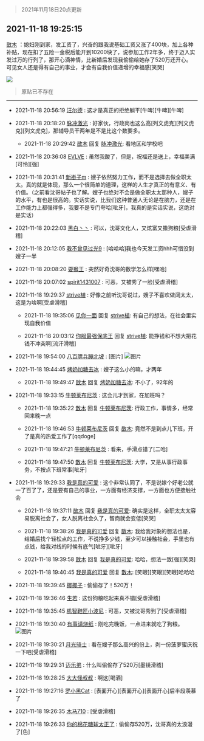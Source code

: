 > 2021年11月18日20点更新
<link rel="stylesheet" href="https://cdn.jsdelivr.net/gh/taotie6/sampleJSON@main/css/photo_show.css">
<meta name="referrer" content="no-referrer" />


 ## 2021-11-18 19:25:15 

 [㪚木](https://www.coolapk.com/feed/31559793?shareKey=NTQzMjFjN2E1ZjMyNjE5NjQxMDM~) ：媳妇刚到家，发工资了，兴奋的跟我说基础工资又涨了400块，加上各种补贴，现在扣了五险一金税后能开到10200块了，说参加工作2年多，终于迈入实发过万的行列了，那开心滴神情，比新婚后发现我偷偷给她存了520万还开心。
可见女人还是得有自己的事业，才会有自我价值递增的幸福感[笑哭] 

<div class="album">
<img class="img-item" src="https://image.coolapk.com/feed/2018/1217/07/1081091_1545003920_5732@216x196.gif" />
</div>

> 原贴已不存在 

 ------- 

- 2021-11-18 20:56:19 [汪尔德](uid=1595236) : 这才是真正的拒绝躺平[牛啤][牛啤][牛啤] 

- 2021-11-18 20:18:20 [脉冲激光](uid=1825566) : 好家伙，行政岗也这么高[列文虎克][列文虎克][列文虎克]，那辅导员干两年是不是比这个数要多。 

    - 2021-11-18 20:29:42 [㪚木](uid=1081091) 回复 [脉冲激光](uid=1825566): 看地区和学校吧 

- 2021-11-18 20:36:08 [EVLVE](uid=624501) : 虽然我酸了，但是，祝福还是送上，幸福美满[可怜][强] 

- 2021-11-18 20:31:41 [新褂子m](uid=913624) : 嫂子依然努力工作，而不是选择去做全职太太。真的就是体现，那么一个很简单的道理，这样的人生才真正的有意义、有价值。（之前看沈哥帖子也了解。嫂子也绝对不会是做全职太太那种人，嫂子的水平，有也是很高的。实话实说，比我们这种普通人无论是在脑力，还是在工作能力上都强得多<!--break-->，我要不是专门夸哈[呲牙]，我真的是实话实说，这绝对是实话） 

- 2021-11-18 20:22:03 [黑白丶丶](uid=7136896) : 可以，沈哥文化人，又炫富又撒狗粮[受虐滑稽] 

- 2021-11-18 20:12:05 [我不曾见过光9](uid=1784401) : [哈哈哈]我也今天发工资hhh可惜没到嫂子一半 

- 2021-11-18 20:08:20 [耍猴王](uid=2055455) : 突然好奇沈哥的数学怎么样[嘿哈] 

- 2021-11-18 20:07:02 [spirit1431007](uid=1495334) : 可恶，又被秀了一脸[受虐滑稽] 

- 2021-11-18 19:29:37 [strive植](uid=1468928) : 好像之前听沈哥说过，嫂子不喜欢做阔太太，这是为啥啊[受虐滑稽] 

    - 2021-11-18 19:35:06 [见你一面](uid=598942) 回复 [strive植](uid=1468928): 有自己的想法，在社会里实现自我价值 

    - 2021-11-18 20:03:12 [你服最强保底王](uid=3268736) 回复 [strive植](uid=1468928): 能挣钱和不想大把花钱不冲突啊[流汗滑稽] 

- 2021-11-18 19:54:00 [八百膘兵蹦北坡](uid=1105274) : [图片] ![图片](https://image.coolapk.com/feed/2020/0606/14/1081091_de9d83ca_5630_6591@353x200.gif)

- 2021-11-18 19:44:45 [烤奶加糖去冰](uid=739362) : 嫂子这么小的嘛，才两年 

    - 2021-11-18 19:49:47 [㪚木](uid=1081091) 回复 [烤奶加糖去冰](uid=739362): 不小了，92年的 

- 2021-11-18 19:33:15 [牛顿莱布尼茨](uid=923100) : 这会儿才到家，在加班吗？ 

    - 2021-11-18 19:35:22 [㪚木](uid=1081091) 回复 [牛顿莱布尼茨](uid=923100): 行政工作，事情多，经常回来晚一点 

    - 2021-11-18 19:46:53 [牛顿莱布尼茨](uid=923100) 回复 [㪚木](uid=1081091): 竟然不是到点儿下班，开了是真的热爱工作了[qqdoge] 

    - 2021-11-18 19:47:21 [牛顿莱布尼茨](uid=923100) : 看来，手滑点错了[二哈] 

    - 2021-11-18 19:47:50 [㪚木](uid=1081091) 回复 [牛顿莱布尼茨](uid=923100): 大学，又是从事行政事务，不按点下班常事[呲牙] 

- 2021-11-18 19:29:33 [我是真的可爱](uid=731138) : 这个非常认同了，不是说嫁个好老公就一了百了了，还是要有自己的事业，一方面有经济支撑，一方面也方便接触社会 

    - 2021-11-18 19:37:11 [㪚木](uid=1081091) 回复 [我是真的可爱](uid=731138): 确实是这样，全职太太太容易脱离社会了，女人脱离社会久了，智商就会变低[笑哭] 

    - 2021-11-18 19:38:26 [我是真的可爱](uid=731138) 回复 [㪚木](uid=1081091): 我给我对象的想法也是，结婚后找个轻松点的工作，不说挣多少钱，至少可以接触社会，手里也有点钱，给我对线的时候有底气[呲牙][呲牙] 

    - 2021-11-18 19:39:58 [㪚木](uid=1081091) 回复 [我是真的可爱](uid=731138): 哈哈，想法一致[强][笑哭] 

    - 2021-11-18 19:40:45 [我是真的可爱](uid=731138) 回复 [㪚木](uid=1081091): [笑眼][笑眼][笑眼]哈哈哈 

- 2021-11-18 19:39:45 [椰椰子](uid=743173) : 偷偷存了！520万！ 

- 2021-11-18 19:36:46 [生若](uid=1594912) : 这份狗粮吃起来真不错[受虐滑稽] 

- 2021-11-18 19:35:45 [机智鞋匠小波尼](uid=844076) : 可恶，又被沈哥秀到了[受虐滑稽] 

- 2021-11-18 19:30:40 [有事请烧纸](uid=1802946) : 刚吃完晚饭，一点进来就吃了狗粮。 ![图片](https://image.coolapk.com/feed/2021/1027/17/1802946_36925a5d_7560_0414@828x732.jpeg)

- 2021-11-18 19:30:21 [月光骑士](uid=2632367) : 看在嫂子那么高兴的份上，剥一份菠萝蜜庆祝一下吧[受虐滑稽] 

- 2021-11-18 19:29:31 [迈乐弟](uid=1554109) : 什么叫偷偷存了520万[墨镜滑稽] 

- 2021-11-18 19:28:25 [大大怪叔叔](uid=956235) : 啊这[喝酒] 

- 2021-11-18 19:27:16 [罗小黑Cat](uid=1726948) : [表面开心][表面开心][表面开心]后半段羡慕了 

- 2021-11-18 19:26:35 [木马710](uid=2281677) : [受虐滑稽] 

- 2021-11-18 19:26:33 [你的棉花糖球太正了](uid=878850) : 偷偷存520万，沈哥真的太浪漫了[色] 

